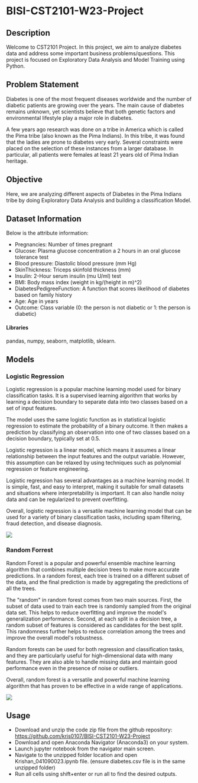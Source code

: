# BISI-CST2101-W23-Project

## Description

Welcome to CST2101 Project. In this project, we aim to analyze diabetes data and address some important business problems/questions. This project is focused on Exploratory Data Analysis and Model Training using Python.

## Problem Statement

Diabetes is one of the most frequent diseases worldwide and the number of diabetic patients are growing over the years. The main cause of diabetes remains unknown, yet scientists believe that both genetic factors and environmental lifestyle play a major role in diabetes.

A few years ago research was done on a tribe in America which is called the Pima tribe (also known as the Pima Indians). In this tribe, it was found that the ladies are prone to diabetes very early. Several constraints were placed on the selection of these instances from a larger database. In particular, all patients were females at least 21 years old of Pima Indian heritage.

## Objective

Here, we are analyzing different aspects of Diabetes in the Pima Indians tribe by doing Exploratory Data Analysis and building a classification Model.

## Dataset Information

Below is the attribute information:

* Pregnancies: Number of times pregnant
* Glucose: Plasma glucose concentration a 2 hours in an oral glucose tolerance test
* Blood pressure: Diastolic blood pressure (mm Hg)
* SkinThickness: Triceps skinfold thickness (mm)
* Insulin: 2-Hour serum insulin (mu U/ml) test
* BMI: Body mass index (weight in kg/(height in m)^2)
* DiabetesPedigreeFunction: A function that scores likelihood of diabetes based on family history
* Age: Age in years
* Outcome: Class variable (0: the person is not diabetic or 1: the person is diabetic)

#### Libraries

pandas, numpy, seaborn, matplotlib, sklearn.

## Models

### Logistic Regression

Logistic regression is a popular machine learning model used for binary classification tasks. It is a supervised learning algorithm that works by learning a decision boundary to separate data into two classes based on a set of input features.

The model uses the same logistic function as in statistical logistic regression to estimate the probability of a binary outcome. It then makes a prediction by classifying an observation into one of two classes based on a decision boundary, typically set at 0.5.

Logistic regression is a linear model, which means it assumes a linear relationship between the input features and the output variable. However, this assumption can be relaxed by using techniques such as polynomial regression or feature engineering.

Logistic regression has several advantages as a machine learning model. It is simple, fast, and easy to interpret, making it suitable for small datasets and situations where interpretability is important. It can also handle noisy data and can be regularized to prevent overfitting.

Overall, logistic regression is a versatile machine learning model that can be used for a variety of binary classification tasks, including spam filtering, fraud detection, and disease diagnosis.


<img src="https://tutorialforbeginner.com/images/tutorial/logistic-regression-in-machine-learning.png">

### Random Forrest

Random Forest is a popular and powerful ensemble machine learning algorithm that combines multiple decision trees to make more accurate predictions. In a random forest, each tree is trained on a different subset of the data, and the final prediction is made by aggregating the predictions of all the trees.

The "random" in random forest comes from two main sources. First, the subset of data used to train each tree is randomly sampled from the original data set. This helps to reduce overfitting and improve the model's generalization performance. Second, at each split in a decision tree, a random subset of features is considered as candidates for the best split. This randomness further helps to reduce correlation among the trees and improve the overall model's robustness.

Random forests can be used for both regression and classification tasks, and they are particularly useful for high-dimensional data with many features. They are also able to handle missing data and maintain good performance even in the presence of noise or outliers.

Overall, random forest is a versatile and powerful machine learning algorithm that has proven to be effective in a wide range of applications.

<img src="https://lh4.googleusercontent.com/ANxp1CRZ8m4UohG8XJpvJusOpP-v-_7JLVwXXCpOAWwxdH2cEq0LRUym6WZgkdJNukBhUjCdBwnVYGm-gqXAn6YIEYM96CUbOHr0JhEAWawyygy5mShAiny3IRcdYmA63sxz26pT">


## Usage

* Download and unzip the code zip file from the github repository: https://github.com/kris0107/BISI-CST2101-W23-Project
* Download and open Anaconda Navigator (Anaconda3) on your system.
* Launch jupyter notebook from the navigator main screen.
* Navigate to the unzipped folder location and open Krishan_041090023.ipynb file. (ensure diabetes.csv file is in the same unzipped folder)
* Run all cells using shift+enter or run all to find the desired outputs.
